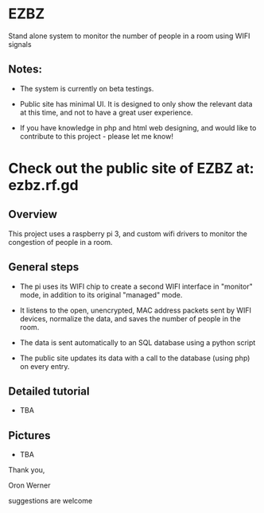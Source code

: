# EZBZ
Stand alone system to monitor the number of people in a room using WIFI signals

Notes:
------
- The system is currently on beta testings. 

- Public site has minimal UI. 
It is designed to only show the relevant data at this time, and not to have a great user experience.

- If you have knowledge in php and html web designing, and would like to contribute to this project - please let me know!


# Check out the public site of EZBZ at:  ezbz.rf.gd



Overview
--------
This project uses a raspberry pi 3, and custom wifi drivers to monitor the congestion of people in a room.


General steps
-------------
- The pi uses its WIFI chip to create a second WIFI interface in "monitor" mode, in addition to its original "managed" mode. 

- It listens to the open, unencrypted, MAC address packets sent by WIFI devices, normalize the data, and saves the number of people in    the room.

- The data is sent automatically to an SQL database using a python script

- The public site updates its data with a call to the database (using php) on every entry.



Detailed tutorial
-----------------
- TBA


Pictures
--------
- TBA




Thank you,

Oron Werner

suggestions are welcome
